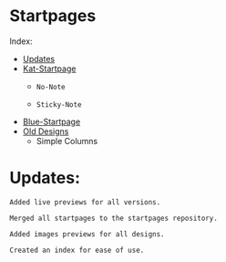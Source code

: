 Startpages
=============
Index:
- [Updates](https://github.com/Bokagha/Startpages#updates)
- [Kat-Startpage](https://github.com/Bokagha/Startpages#kat-startpage)
  - 	No-Note
  - 	Sticky-Note
- [Blue-Startpage](https://github.com/Bokagha/Startpages#blue-startpage)
- [Old Designs](https://github.com/Bokagha/Startpages/blob/master/README.md#old-designs-not-flexible)
  -  Simple Columns


Updates:
=============
  	Added live previews for all versions.
  	
  	Merged all startpages to the startpages repository.
  	
  	Added images previews for all designs.
  	
  	Created an index for ease of use.
